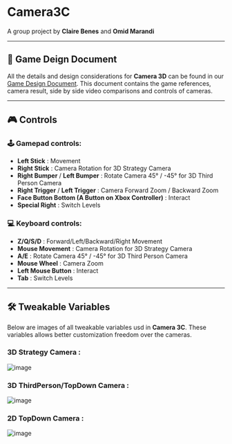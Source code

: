 # Camera3C

A group project by **Claire Benes** and **Omid Marandi**

---

## :bookmark_tabs: Game Deign Document
All the details and design considerations for **Camera 3D** can be found in our [Game Design Document](https://docs.google.com/document/d/1VEe3RTZxg4aAnKB3jdCUK_ackIjNR_NcwKgda1iX8uk/edit?usp=sharing).
This document contains the game references, camera result, side by side video comparisons and controls of cameras.

---

## :video_game: Controls

### :joystick: Gamepad controls:
- **Left Stick** : Movement
- **Right Stick** : Camera Rotation for 3D Strategy Camera
- **Right Bumper** / **Left Bumper** : Rotate Camera 45° / -45° for 3D Third Person Camera
- **Right Trigger** / **Left Trigger** : Camera Forward Zoom / Backward Zoom
- **Face Button Bottom (A Button on Xbox Controller)** : Interact
- **Special Right** : Switch Levels

### :computer: Keyboard controls:
- **Z/Q/S/D** : Forward/Left/Backward/Right Movement
- **Mouse Movement** : Camera Rotation for 3D Strategy Camera
- **A/E** : Rotate Camera 45° / -45° for 3D Third Person Camera
- **Mouse Wheel** : Camera Zoom
- **Left Mouse Button** : Interact
- **Tab** : Switch Levels

---

## :hammer_and_wrench: Tweakable Variables
Below are images of all tweakable variables usd in **Camera 3C**.
These variables allows better customization freedom over the cameras.

### 3D Strategy Camera :
![image](https://github.com/user-attachments/assets/70c46710-9d81-4b5a-b78a-34613c44059d)


### 3D ThirdPerson/TopDown Camera :
![image](https://github.com/user-attachments/assets/d99147bd-6d77-47ab-b9d2-bd93f6ffa017)


### 2D TopDown Camera :
![image](https://github.com/user-attachments/assets/cae5772d-acf8-412a-8a67-93cf6846e7a4)




